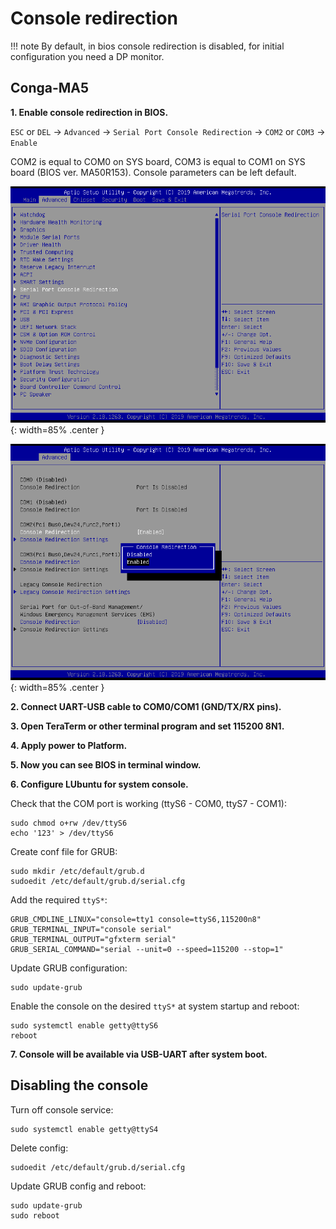 # Console redirection

!!! note
    By default, in bios console redirection is disabled, for initial configuration you need a DP monitor.

## Conga-MA5

**1. Enable console redirection in BIOS.**

`ESC` or `DEL` &#8594; `Advanced` &#8594; `Serial Port Console Redirection` &#8594; `COM2` or `COM3` &#8594; `Enable`

COM2 is equal to COM0 on SYS board, COM3 is equal to COM1 on SYS board (BIOS ver. MA50R153). Console parameters can be left default.

![](../assets/img/console-redir1.png){: width=85% .center }

![](../assets/img/console-redir2.png){: width=85% .center }

**2. Connect UART-USB cable to COM0/COM1 (GND/TX/RX pins).**

**3. Open TeraTerm or other terminal program and set 115200 8N1.**

**4. Apply power to Platform.**

**5. Now you can see BIOS in terminal window.**

**6. Сonfigure LUbuntu for system console.**
     
Check that the COM port is working (ttyS6 - COM0, ttyS7 - COM1):

```
sudo chmod o+rw /dev/ttyS6
echo '123' > /dev/ttyS6
```

Create conf file for GRUB:

```
sudo mkdir /etc/default/grub.d
sudoedit /etc/default/grub.d/serial.cfg
```

Add the required `ttyS*`:

```
GRUB_CMDLINE_LINUX="console=tty1 console=ttyS6,115200n8"
GRUB_TERMINAL_INPUT="console serial"
GRUB_TERMINAL_OUTPUT="gfxterm serial"
GRUB_SERIAL_COMMAND="serial --unit=0 --speed=115200 --stop=1"
```

Update GRUB configuration:

```
sudo update-grub
```

Enable the console on the desired `ttyS*` at system startup and reboot:

```
sudo systemctl enable getty@ttyS6
reboot
```

**7. Console will be available via USB-UART after system boot.**

## Disabling the console

Turn off console service:

```
sudo systemctl enable getty@ttyS4
```

Delete config:

```
sudoedit /etc/default/grub.d/serial.cfg
```

Update GRUB config and reboot:

```
sudo update-grub
sudo reboot
```